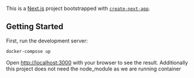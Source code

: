 This is a [Next.js](https://nextjs.org/) project bootstrapped with [`create-next-app`](https://github.com/vercel/next.js/tree/canary/packages/create-next-app).

## Getting Started

First, run the development server:

```bash
docker-compose up
```

Open [http://localhost:3000](http://localhost:3000) with your browser to see the result.
Additionally this project does not need the node_module as we are running container

